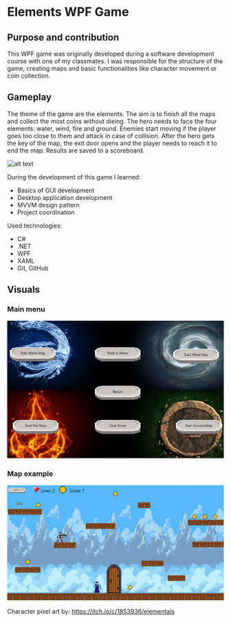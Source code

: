 # Elements WPF Game

## Purpose and contribution

This WPF game was originally developed during a software development course with one of my classmates. I was responsible for the structure of the game, creating maps and basic functionalities like character movement or coin collection.

## Gameplay
The theme of the game are the elements. The aim is to finish all the maps and collect the most coins without dieing. The hero needs to face the four elements: water, wind, fire and ground.
Enemies start moving if the player goes too close to them and attack in case of collision. After the hero gets the key of the map, the exit door opens and the player needs to reach it to end the map.
Results are saved to a scoreboard.

![alt text](https://github.com/fruzsinapapp/WPF_elements_game/blob/main/Readme/gameplay.gif?raw=true)

During the development of this game I learned:
- Basics of GUI development
- Desktop application development
- MVVM design pattern
- Project coordination

Used technologies:
- C#
- .NET
- WPF
- XAML
- Git, GitHub

## Visuals

### Main menu
![alt text](https://github.com/fruzsinapapp/WPF_elements_game/blob/main/Readme/menu.png?raw=true)

### Map example
![alt text](https://github.com/fruzsinapapp/WPF_elements_game/blob/main/Readme/water_map.png?raw=true)

Character pixel art by: https://itch.io/c/1853936/elementals